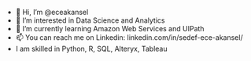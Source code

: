 - 👋 Hi, I’m @eceakansel
- 👀 I’m interested in Data Science and Analytics
- 🌱 I’m currently learning Amazon Web Services and UIPath
- 📫 You can reach me on Linkedin: linkedin.com/in/sedef-ece-akansel/
- I am skilled in Python, R, SQL, Alteryx, Tableau

<!---
eceakansel/eceakansel is a ✨ special ✨ repository because its `README.md` (this file) appears on your GitHub profile.
You can click the Preview link to take a look at your changes.
--->
